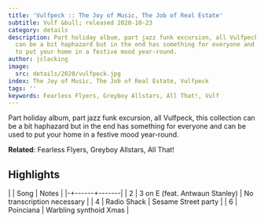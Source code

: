 ```yaml
---
title: 'Vulfpeck :: The Joy of Music, The Job of Real Estate'
subtitle: Vulf &bull; released 2020-10-23
category: details
description: Part holiday album, part jazz funk excursion, all Vulfpeck, this collection
  can be a bit haphazard but in the end has something for everyone and can be used
  to put your home in a festive mood year-round.
author: jclacking
image:
  src: details/2020/vulfpeck.jpg
index: The Joy of Music, The Job of Real Estate, Vulfpeck
tags: ''
keywords: Fearless Flyers, Greyboy Allstars, All That!, Vulf
---
```

Part holiday album, part jazz funk excursion, all Vulfpeck, this collection can be a bit haphazard but in the end has something for everyone and can be used to put your home in a festive mood year-round.<!--more-->

**Related**: Fearless Flyers, Greyboy Allstars, All That!

## Highlights

| | Song | Notes |
|-+------+-------|
| 2 | 3 on E (feat. Antwaun Stanley) | No transcription necessary |
| 4 | Radio Shack | Sesame Street party |
| 6 | Poinciana | Warbling synthoid Xmas |

